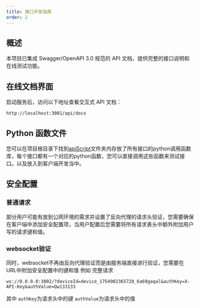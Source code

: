 ```yaml
---
title: 接口开发指南
order: 2
---
```


## 概述

本项目已集成 Swagger/OpenAPI 3.0 规范的 API 文档，提供完整的接口说明和在线测试功能。

## 在线文档界面
启动服务后，访问以下地址查看交互式 API 文档：

```
http://localhost:3001/api/docs
```

## Python 函数文件
您可以在项目根目录下找到[apiScript](https://github.com/SClipBoard/ClipBoard/tree/main/apiScript)文件夹内存放了所有接口的python调用函数库，每个接口都有一个对应的python函数，您可以直接调用这些函数来测试接口。以及放入到客户端开发当中。

## 安全配置
### 普通请求
部分用户可能有放到公网环境的需求并设置了反向代理的请求头验证，您需要确保在客户端中添加安全配置项，当用户配置后您需要将所有请求表头中额外附加用户写的请求键和值。
### websocket验证
同时，websocket不再由反向代理验证而是由服务端直接进行验证，您需要在URL中附加安全配置中的键和值 例如
完整请求
```
ws://0.0.0.0:3002/?deviceId=device_1754902365728_6a69gaqal&authKey=X-API-Key&authValue=Qw133133
```
其中
`authKey`为请求头中的键
`authValue`为请求头中的值
